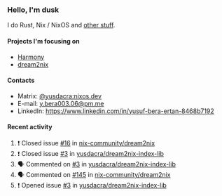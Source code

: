 ### Hello, I'm dusk

I do Rust, Nix / NixOS and [other stuff](https://yusdacra.gitlab.io/about).

#### Projects I'm focusing on

- [Harmony](https://harmonyapp.io)
- [dream2nix](https://github.com/nix-community/dream2nix)

#### Contacts

- Matrix: [@yusdacra:nixos.dev](https://matrix.to/#/@yusdacra:nixos.dev)
- E-mail: y.bera003.06@pm.me
- LinkedIn: https://www.linkedin.com/in/yusuf-bera-ertan-8468b7192

#### Recent activity

<!--START_SECTION:activity-->
1. ❗️ Closed issue [#16](https://github.com/nix-community/dream2nix/issues/16) in [nix-community/dream2nix](https://github.com/nix-community/dream2nix)
2. ❗️ Closed issue [#3](https://github.com/yusdacra/dream2nix-index-lib/issues/3) in [yusdacra/dream2nix-index-lib](https://github.com/yusdacra/dream2nix-index-lib)
3. 🗣 Commented on [#3](https://github.com/yusdacra/dream2nix-index-lib/issues/3) in [yusdacra/dream2nix-index-lib](https://github.com/yusdacra/dream2nix-index-lib)
4. 🗣 Commented on [#145](https://github.com/nix-community/dream2nix/issues/145) in [nix-community/dream2nix](https://github.com/nix-community/dream2nix)
5. ❗️ Opened issue [#3](https://github.com/yusdacra/dream2nix-index-lib/issues/3) in [yusdacra/dream2nix-index-lib](https://github.com/yusdacra/dream2nix-index-lib)
<!--END_SECTION:activity-->
